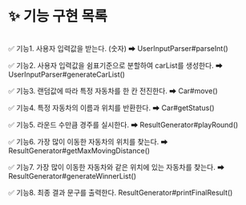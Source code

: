 # ✨ 기능 구현  목록

<br>
✅ 기능1. 사용자 입력값을 받는다. (숫자) ➡ UserInputParser#parseInt()

✅ 기능2. 사용자 입력값을 쉼표기준으로 분할하여 carList를 생성한다. ➡ UserInputParser#generateCarList()

✅ 기능3. 랜덤값에 따라 특정 자동차를 한 칸 전진한다. ➡ Car#move()

✅ 기능4. 특정 자동차의 이름과 위치를 반환한다. ➡ Car#getStatus()

✅ 기능5. 라운드 수만큼 경주를 실시한다. ➡ ResultGenerator#playRound()

✅ 기능6. 가장 많이 이동한 자동차의 위치를 찾는다. ➡ ResultGenerator#getMaxMovingDistance()

✅ 기능7. 가장 많이 이동한 자동차와 같은 위치에 있는 자동차를 찾는다. ➡ ResultGenerator#generateWinnerList()

✅ 기능8. 최종 결과 문구를 출력한다. ResultGenerator#printFinalResult()